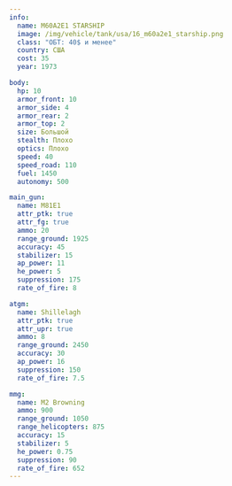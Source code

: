```yaml
---
info:
  name: M60A2E1 STARSHIP
  image: /img/vehicle/tank/usa/16_m60a2e1_starship.png
  class: "ОБТ: 40$ и менее"
  country: США
  cost: 35
  year: 1973

body:
  hp: 10
  armor_front: 10
  armor_side: 4
  armor_rear: 2
  armor_top: 2
  size: Большой
  stealth: Плохо
  optics: Плохо
  speed: 40
  speed_road: 110
  fuel: 1450
  autonomy: 500

main_gun:
  name: M81E1
  attr_ptk: true
  attr_fg: true
  ammo: 20
  range_ground: 1925
  accuracy: 45
  stabilizer: 15
  ap_power: 11
  he_power: 5
  suppression: 175
  rate_of_fire: 8

atgm:
  name: Shillelagh
  attr_ptk: true
  attr_upr: true
  ammo: 8
  range_ground: 2450
  accuracy: 30
  ap_power: 16
  suppression: 150
  rate_of_fire: 7.5

mmg:
  name: M2 Browning
  ammo: 900
  range_ground: 1050
  range_helicopters: 875
  accuracy: 15
  stabilizer: 5
  he_power: 0.75
  suppression: 90
  rate_of_fire: 652
---
```

